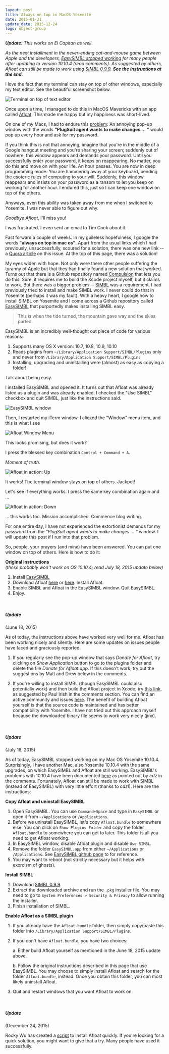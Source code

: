 ```yaml
---
layout: post
title: Always on top in MacOS Yosemite
date: 2015-01-31
update_date: 2015-12-24
logo: object-group
---
```

_**Update:** This works on El Capitan as well._

_As the next installment in the never-ending cat-and-mouse game between Apple and the developers, [EasySIMBL stopped working](https://github.com/norio-nomura/EasySIMBL/issues/25) for many people after updating to version 10.10.4 (read comments). As suggested by others, Afloat can still be made to work using [SIMBL 0.9.9](http://www.culater.net/software/SIMBL/SIMBL.php). **See the instructions at the end.**_


I love the fact that my terminal can stay on top of other windows, especially my text editor. 
See the beautiful screenshot below. 

![Terminal on top of text editor](/assets/terminal-on-top-of-text-editor.png)

Once upon a time, I managed to do this in MacOS Mavericks with an app called 
[Afloat](http://afloat.en.softonic.com/mac). This made me happy but my happiness was short-lived. 

On one of my Macs, I had to endure this 
[problem](http://infinite-labs.net/kb/plugsuit/ps-remove-on-10.6.html): 
An annoying pop-up window with the words **"PlugSuit agent wants to make changes ... "** 
would pop up every hour and ask for my password.

If you think this is not that annoying, imagine that you're in the middle of a Google hangout 
meeting and you're sharing your screen; suddenly out of nowhere, this window appears and demands 
your password. Until you successfully enter your password, it keeps on reappearing. No matter, 
you do this and move on with your life. An hour passes. You are now in deep programming mode. 
You are hammering away at your keyboard, bending the esoteric rules of computing to your will. 
Suddenly, this window reappears and insists on your password as a ransom to let you keep on 
working for another hour. I endured this, just so I can keep one window on top of the others.

Anyways, even this ability was taken away from me when I switched to Yosemite. 
I was never able to figure out why. 

_Goodbye Afloat_, I'll miss you!

I was frustrated. I even sent an email to Tim Cook about it. 

Fast forward a couple of weeks. In my guileless hopefulness, I google the words 
**"always on top in mac os"**. Apart from the usual links which I had previously, unsuccessfully, 
scoured for a solution, there was one new link -- 
a [Quora article](http://www.quora.com/Why-does-OS-X-not-have-always-on-top) on this issue. 
At the top of this page, there was a solution! 

My eyes widen with hope. Not only were there other people suffering the tyranny of Apple but 
that they had finally found a new solution that worked. Turns out that there is a Github 
repository named [Compulsion](https://github.com/alminde/Compulsion) that lets you do this. 
Sure, it requires me to build the Xcode project myself, but it claims to work. But there was a 
bigger problem -- [SIMBL](http://www.culater.net/software/SIMBL/SIMBL.php) was a requirement. 
I had previously tried to install and make SIMBL work. I never could do that in 
Yosemite (perhaps it was my fault). With a heavy heart, I google how to install SIMBL on 
Yosemite and I come across a Github repository called 
[EasySIMBL](https://github.com/norio-nomura/EasySIMBL) that purportedly makes installing 
SIMBL easy. 

<blockquote>
  <p>
    This is when the tide turned, the mountain gave way and the skies parted.
  </p>
</blockquote>

EasySIMBL is an incredibly well-thought out piece of code for various reasons:

1. Supports many OS X version: 10.7, 10.8, 10.9, 10.10
2. Reads plugins from `~/Library/Application Support/SIMBL/Plugins` only and never 
from `/Library/Application Support/SIMBL/Plugins`
4. Installing, upgrading and uninstalling were (almost) as easy as copying a folder! 

Talk about being easy.

I installed EasySIMBL and opened it. It turns out that Afloat was already listed as a plugin 
and was already enabled. I checked the "Use SIMBL" checkbox and quit SIMBL, just like the 
instructions said. 

![EasySIMBL window](/assets/easysimbl-window.png)

Then, I restarted my iTerm window. I clicked the "Window" menu item, and this is what I see

![Afloat Window Menu](/assets/afloat-window-menu.png)

This looks promising, but does it work?

I press the blessed key combination `Control + Command + A`. 

_Moment of truth._ 

![Afloat in action: Up](/assets/afloat-in-action-up.png)

It works! The terminal window stays on top of others. Jackpot! 

Let's see if everything works. I press the same key combination again and ...

![Afloat in action: Down](/assets/afloat-in-action-down.png)

... this works too. Mission accomplished. Commence blog writing. 

For one entire day, I have not experienced the extortionist demands for my password 
from the _"PlugSuit agent wants to make changes ... "_ window. I will update this post if 
I run into that problem. 

So, people, your prayers (and mine) have been answered. You can put one window on 
top of others. Here is how to do it:

**Original instructions**   
_(these probably won't work on OS 10.10.4; read July 18, 2015 update below)_

1. Install [EasySIMBL](https://github.com/norio-nomura/EasySIMBL)
2. Download Afloat [here](http://afloat.en.softonic.com/mac) or 
[here](http://www.macupdate.com/app/mac/22237/afloat). Install Afloat.
3. Enable SIMBL and Afloat in the EasySIMBL window. Quit EasySIMBL.
4. Enjoy.

<br/>

##### Update
(June 18, 2015)

As of today, the instructions above have worked very well for me. Afloat has been working nicely and silently. Here are some updates on issues people have faced and graciously reported:

1. If you regularly see the pop-up window that says _Donate for Afloat_, try clicking on _Show Application_ button to go to the plugins folder and delete the file _Donate for Afloat.app_. If this doesn't work, try out the suggestions by Matt and Drew below in the comments.

2. If you're willing to install SIMBL (though EasySIMBL could also potentially work) and then build the Afloat project in Xcode, try [this link](https://github.com/rinckd/afloat), as suggested by Paul Irish in the comments section. You can find an active community and issues [here](https://github.com/millenomi/afloat/issues). The benefit of building Afloat yourself is that the source code is maintained and has better compatibility with Yosemite. I have not tried out this approach myself because the downloaded binary file seems to work very nicely (jinx).

<br/>

##### Update
(July 18, 2015)

As of today, EasySIMBL stopped working on my Mac OS Yosemite 10.10.4. Surprisingly, I have another Mac, also Yosemite 10.10.4 with the same upgrades, on which EasySIMBL and Afloat are still working. EasySIMBL's problems with 10.10.4 have been documented [here](https://github.com/norio-nomura/EasySIMBL/issues/25) as pointed out by *cdz* in the comments. Fortunately, Afloat can still be made to work with SIMBL (instead of EasySIMBL) with very little effort (thanks to *cdz*!). Here are the instructions:

**Copy Afloat and uninstall EasySIMBL**

1. Open EasySIMBL. You can use `Command+Space` and type in `EasySIMBL` or open it from `~/Applications` or `/Applications`.
2. Before we uninstall EasySIMBL, let's copy `Afloat.bundle` to somewhere else. You can click on `Show Plugins Folder` and copy the folder `Afloat.bundle` to somewhere you can get to later. This folder is all you need to get Afloat working.
3. In EasySIMBL window, disable Afloat plugin and disable `Use SIMBL`.
4. Remove the folder `EasySIMBL.app` from either `~/Applications` or `/Applications`. See [EasySIMBL github page](https://github.com/norio-nomura/EasySIMBL) to for reference.
5. You may want to reboot (not strictly necessary but it helps with exorcism of ghosts).

**Install SIMBL**

1. Download [SIMBL 0.9.9](http://www.culater.net/software/SIMBL/SIMBL.php).
2. Extract the downloaded archive and run the `.pkg` installer file. You may need to go to `System Preferences > Security & Privacy` to allow running the installer.
3. Finish installation of SIMBL.

**Enable Afloat as a SIMBL plugin**

1. If you already have the `Afloat.bundle` folder, then simply copy/paste this folder into `/Library/Application Support/SIMBL/Plugins`.
2. If you don't have `Afloat.bundle`, you have two choices:

    a. Either build Afloat yourself as mentioned in the June 18, 2015 update above.

    b. Follow the original instructions described in this page that use EasySIMBL. You may choose to simply install Afloat and search for the folder `Afloat.bundle`, instead. Once you obtain this folder, you can most likely uninstall Afloat. 
3. Quit and restart windows that you want Afloat to work on. 

<br/>

##### Update
(December 24, 2015)

Rocky Wu has created a [script](https://github.com/rwu823/afloat) to install Afloat quickly. If you're looking for a quick solution, you might want to give that a try. Many people have used it successfully.




